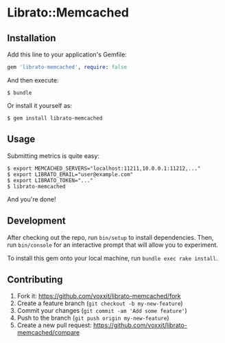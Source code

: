 # Librato::Memcached

## Installation

Add this line to your application's Gemfile:

```ruby
gem 'librato-memcached', require: false
```

And then execute:

    $ bundle

Or install it yourself as:

    $ gem install librato-memcached

## Usage

Submitting metrics is quite easy:

```shell
$ export MEMCACHED_SERVERS="localhost:11211,10.0.0.1:11212,..."
$ export LIBRATO_EMAIL="user@example.com"
$ export LIBRATO_TOKEN="..."
$ librato-memcached
```

And you're done!

## Development

After checking out the repo, run `bin/setup` to install dependencies. Then, run `bin/console` for an interactive prompt that will allow you to experiment.

To install this gem onto your local machine, run `bundle exec rake install`.

## Contributing

1. Fork it: https://github.com/voxxit/librato-memcached/fork
2. Create a feature branch (`git checkout -b my-new-feature`)
3. Commit your changes (`git commit -am 'Add some feature'`)
4. Push to the branch (`git push origin my-new-feature`)
5. Create a new pull request: https://github.com/voxxit/librato-memcached/compare
